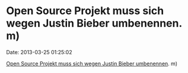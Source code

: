 Open Source Projekt muss sich wegen Justin Bieber umbenennen. m)
================================================================

Date: 2013-03-25 01:25:02

[Open Source Projekt muss sich wegen Justin Bieber
umbenennen](http://www.kotek.net/blog/JDBM4_renamed_to_MapDB). m)
